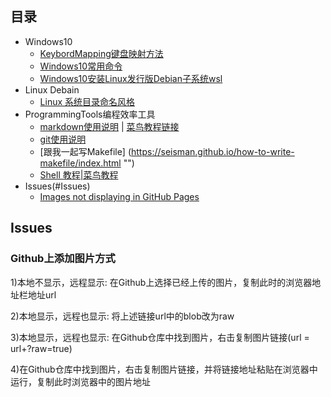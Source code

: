 ## 目录

- Windows10
  - [KeybordMapping键盘映射方法](./doc/KeybordMapping.md "Keybord")
  - [Windows10常用命令](./doc/WindowsCommand.md "")
  - [Windows10安装Linux发行版Debian子系统wsl](./doc/WSL_Debian.md)
- Linux Debain
  - [Linux 系统目录命名风格](./doc/LinuxSystemDirectoryNamingStyle.md)
- ProgrammingTools编程效率工具
  - [markdown使用说明](./doc/MarkdownUsageInstructions.md "") | [菜鸟教程链接](https://www.runoob.com/markdown/md-image.html "")
  - [git使用说明](./doc/GitUsageInstructions.md.md "")
  - [跟我一起写Makefile] (https://seisman.github.io/how-to-write-makefile/index.html "")
  - [Shell 教程|菜鸟教程](https://www.runoob.com/linux/linux-shell.html)
- Issues(#Issues)
  - [Images not displaying in GitHub Pages](#github上添加图片方式)

## Issues
### Github上添加图片方式
  1)本地不显示，远程显示:  在Github上选择已经上传的图片，复制此时的浏览器地址栏地址url

  2)本地显示，远程也显示:  将上述链接url中的blob改为raw

  3)本地显示，远程也显示:  在Github仓库中找到图片，右击复制图片链接(url = url+?raw=true)

  4)在Github仓库中找到图片，右击复制图片链接，并将链接地址粘贴在浏览器中运行，复制此时浏览器中的图片地址